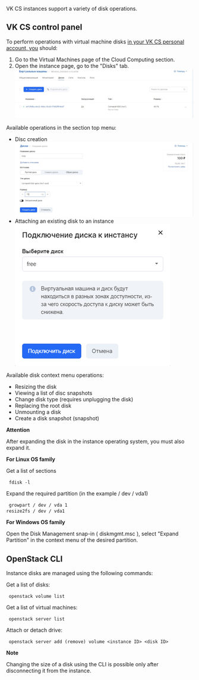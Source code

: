 VK CS instances support a variety of disk operations.

VK CS control panel
-----------------

To perform operations with virtual machine disks [in your VK CS personal account, you](https://mcs.mail.ru/app/services/infra/servers/) should:

1.  Go to the Virtual Machines page of the Cloud Computing section.
2.  Open the instance page, go to the "Disks" tab.![](./assets/1602986529120-diski.jpg)

Available operations in the section top menu:

*   Disc creation![](./assets/1602986507042-sozdanie-diska.jpg)
*   Attaching an existing disk to an instance![](./assets/1596377144408-1596377144408.png)

Available disk context menu operations:

*   Resizing the disk
*   Viewing a list of disc snapshots
*   Change disk type (requires unplugging the disk)
*   Replacing the root disk
*   Unmounting a disk
*   Create a disk snapshot (snapshot)

**Attention**

After expanding the disk in the instance operating system, you must also expand it.

**For Linux OS family**

Get a list of sections

```
 fdisk -l
```

Expand the required partition (in the example / dev / vda1)

```
 growpart / dev / vda 1
resize2fs / dev / vda1
```

**For Windows OS family**

Open the Disk Management snap-in ( diskmgmt.msc ), select "Expand Partition" in the context menu of the desired partition.

OpenStack CLI
-------------

Instance disks are managed using the following commands:

Get a list of disks:

```
 openstack volume list
```

Get a list of virtual machines:

```
 openstack server list
```

Attach or detach drive:

```
 openstack server add (remove) volume <instance ID> <disk ID>
```

**Note**

Changing the size of a disk using the CLI is possible only after disconnecting it from the instance.